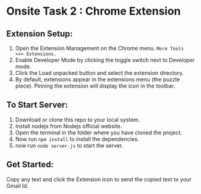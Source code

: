 # Onsite Task 2 : Chrome Extension

## Extension Setup:
1. Open the Extension Management on the Chrome menu. <code>More Tools >>> Extensions.</code>
2. Enable Developer Mode by clicking the toggle switch next to Developer mode.
3. Click the Load unpacked button and select the extension directory.
4. By default, extensions appear in the extensions menu (the puzzle piece). Pinning the extension will display the icon in the toolbar.

## To Start Server:
1. Download or clone this repo to your local system.
2. Install nodejs from Nodejs official website.
3. Open the terminal in the folder where you have cloned the project.
4. Now run <code>npm install</code> to  install the dependencies.
5. now run <code>node server.js</code> to start the server.

## Get Started:
Copy any text and click the Extension icon to send the copied text to your Gmail Id.
